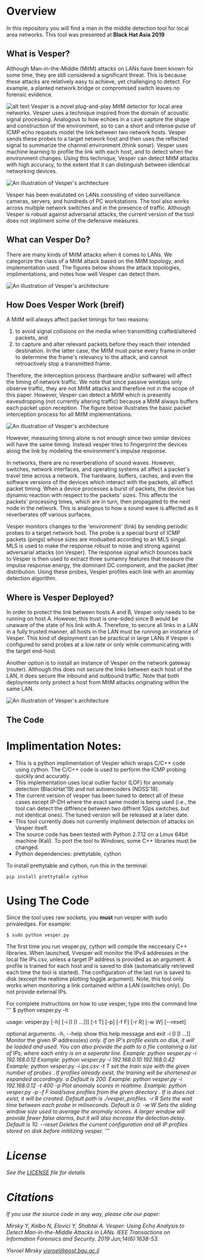 # Overview
In this repository you will find a man in the middle detection tool for local area networks. This tool was presented at **Black Hat Asia 2019**

## What is Vesper?

Although Man-in-the-Middle (MitM) attacks on LANs have been known for some time, they are still considered a significant threat. This is because these attacks are relatively easy to achieve, yet challenging to detect. For example, a planted network bridge or compromised switch leaves no forensic evidence.

![alt text](https://raw.githubusercontent.com/ymirsky/Vesper/master/imgs/vesper_logo.png)
Vesper is a novel plug-and-play MitM detector for local area networks. Vesper uses a technique inspired from the domain of acoustic signal processing. Analogous to how echoes in a cave capture the shape and construction of the environment, so to can a short and intense pulse of ICMP echo requests model the link between two network hosts. Vesper sends these probes to a target network host and then uses the reflected signal to summarize the channel environment (think sonar). Vesper uses machine learning to profile the link with each host, and to detect when the environment changes. Using this technique, Vesper can detect MitM attacks with high accuracy, to the extent that it can distinguish between identical networking devices. 

![An illustration of Vesper's architecture](https://raw.githubusercontent.com/ymirsky/Vesper/master/imgs/framework.png)

Vesper has been evalutated on LANs consisting of video surveillance cameras, servers, and hundreds of PC workstations. The tool also works across multiple network switches and in the presence of traffic. Although Vesper is robust against adversarial attacks, the current version of the tool does not impliment some of the defensive measures.

## What can Vesper Do?

There are many kinds of MitM attacks when it comes to LANs. We categorize the class of a MitM attack based on the MitM topology, and implementation used. The figures below shows the attack topologies, implimentations, and notes how well Vesper can detect them. 

![An illustration of Vesper's architecture](https://raw.githubusercontent.com/ymirsky/Vesper/master/imgs/types_of_mitm.png)


## How Does Vesper Work (breif)
A MitM will always affect packet timings for two reasons:
1. to avoid signal collisions on the media when transmitting crafted/altered packets, and 
2. to capture and alter relevant packets before they reach their intended destination. In the latter case, the MitM must parse every frame in order to determine the frame's relevancy to the attack, and cannot retroactively stop a transmitted frame.

Therefore, the interception process (hardware and/or software) will affect the timing of network traffic. We note that since passive wiretaps only observe traffic, they are not MitM attacks and therefore not in the scope of this paper. However, Vesper can detect a MitM which is presently eavesdropping (not currently altering traffic) because a MitM always buffers each packet upon reception. The figure below illustrates the basic packet interception process for all MitM implementations. 

![An illustration of Vesper's architecture](https://raw.githubusercontent.com/ymirsky/Vesper/master/imgs/interception.png)

However, measuring timing alone is not enough since two similar devices will have the same timing. Instead vesper tries to fingerprint the devices along the link by modeling the environment's impulse response. 

In networks, there are no reverberations of sound waves. However, switches, network interfaces, and operating systems all affect a packet's travel time across a network. The hardware, buffers, caches, and even the software versions of the devices which interact with the packets, all affect packet timing. When a device processes a burst of packets, the device has dynamic reaction with respect to the packets' sizes. This affects the packets' processing times, which are in turn, then propagated to the next node in the network. This is analogous to how a sound wave is affected as it reverberates off various surfaces.

Vesper monitors changes to the 'environment' (link) by sending periodic probes to a target network host. The probe is a special burst of ICMP packets (pings) whose sizes are modualted according to an MLS singal. MLS is used to make the response robust to noise and strong against adversarial attacks (on Vesper). The response signal which bounces back to Vesper is then used to extract three sumamry features that measure the impulse response energy, the dominant DC component, and the packet jitter distribution. Using these probes, Vesper profiles each link with an anomlay detection algorithm.


## Where is Vesper Deployed?

In order to protect the link between hosts A and B, Vesper only needs to be running on host A. However, this trust is one-sided since B would be unaware of the state of his link with A. Therefore, to secure all links in a LAN in a fully trusted manner, all hosts in the LAN must be running an instance of Vesper. This kind of deployment can be practical in large LANs if Vesper is configured to send probes at a low rate or only while communicating with the target end-host.

Another option is to install an instance of Vesper on the network gateway (router). Although this does not secure the links between each host of the LAN, it does secure the inbound and outbound traffic. Note that both deployments only protect a host from MitM attacks originating within the same LAN. 

![An illustration of Vesper's architecture](https://raw.githubusercontent.com/ymirsky/Vesper/master/imgs/usages.png)


## The Code

# Implimentation Notes: 

* This is a python implimentation of Vesper which wraps C/C++ code using cython. The C/C++ code is used to perform the ICMP probing quickly and accuratly.
* This implementation uses local outlier factor (LOF) for anomaly detection (BlackHat'19) and not autoencoders (NDSS'18).
* The current version of vesper has been tuned to detect all of these cases except IP-DH where the exact same model is being used (i.e., the tool can detect the diffrence between two diffrent 1Gps switches, but not identical ones). The tuned version will be released at a later date.  
* This tool currently does not currently impliment detection of attacks on Vesper itself. 
* The source code has been tested with Python 2.7.12 on a Linux 64bit machine (Kali). To port the tool to Windows, some C++ libraries must be changed.
* Python dependencies: prettytable, cython  

To install prettytable and cython, run this in the terminal:
```
pip install prettytable cython
```
 


# Using The Code
Since the tool uses raw sockets, you **must** run vesper with sudo privaledges. For example:
```
$ sudo python vesper.py
```

The first time you run vesper.py, cython will compile the neccesary C++ libraries. When launched, Vvesper will monitor the IPv4 addresses in the local file IPs.csv, unless a target IP address is provided as an argument. A profile is trained for each host and is saved to disk (automatically retrieved each time the tool is started). The configuration of the last run is saved to disk (except the realtime plotting toggle argument). Note, this tool only works when monitoring a link contained within a LAN (switches only). Do not provide external IPs.

For complete instructions on how to use vesper, type into the command line
'''
$ python vesper.py -h

usage: vesper.py [-h] [-i [I [I ...]]] [-t T] [-p] [-f F] [-r R] [-w W]
                 [--reset]

optional arguments:
  -h, --help      show this help message and exit
  -i [I [I ...]]  Monitor the given IP address(es) <I> only. If an IP's profile exists on disk, it will be loaded and used.
                  You can also provide the path to a file containing a list of IPs, where each entry is on a seperate line.
                  Example: python vesper.py -i 192.168.0.12
                  Example: python vesper.py -i 192.168.0.10 192.168.0.42
                  Example: python vesper.py -i ips.csv
  -t T            set the train size with the given number of probes <T>. If profiles already exist, the training will be shortened or expanded accordingly. a
                  Default is 200.
                  Example: python vesper.py -i 192.168.0.12 -t 400
  -p              Plot anomaly scores in realtime. 
                  Example: python vesper.py -p
  -f F            load/save profiles from the given directory <F>. If is does not exist, it will be created. 
                  Default path is ./vesper_profiles.
  -r R            Sets the wait time <R> between each probe in miliseconds. 
                  Default is 0.
  -w W            Sets the sliding window size <W> used to average the anomaly scores. A larger window will provide fewer false alarms, but it will also increase the detection delay. 
                  Default is 10.
  --reset         Deletes the current configuration and all IP profiles stored on disk before initilizing vesper.
'''


# License
See the [LICENSE](LICENSE) file for details


# Citations
If you use the source code in any way, please cite our paper:

*Mirsky Y, Kalbo N, Elovici Y, Shabtai A. Vesper: Using Echo Analysis to Detect Man-in-the-Middle Attacks in LANs. IEEE Transactions on Information Forensics and Security. 2019 Jun;14(6):1638-53.*

Yisroel Mirsky
yisroel@post.bgu.ac.il
